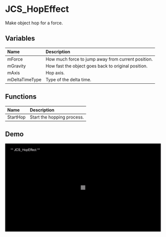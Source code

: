 # JCS_HopEffect

Make object hop for a force.

## Variables

| Name           | Description                                         |
|:---------------|:----------------------------------------------------|
| mForce         | How much force to jump away from current position.  |
| mGravity       | How fast the object goes back to original position. |
| mAxis          | Hop axis.                                           |
| mDeltaTimeType | Type of the delta time.                             |

## Functions

| Name     | Description                |
|:---------|:---------------------------|
| StartHop | Start the hopping process. |


## Demo

<img src="./images/JCS_HopEffect.gif"/>

